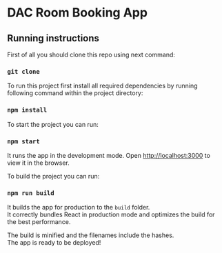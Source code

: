 # DAC Room Booking App

## Running instructions

First of all you should clone this repo using next command:

### `git clone`

To run this project first install all required dependencies  by running following command within the project directory:

### `npm install`

To start the project you can run:

### `npm start`

It runs the app in the development mode. Open [http://localhost:3000](http://localhost:3000) to view it in the browser.

To build the project you can run:

### `npm run build`

It builds the app for production to the `build` folder.<br>
It correctly bundles React in production mode and optimizes the build for the best performance.

The build is minified and the filenames include the hashes.<br>
The app is ready to be deployed!
